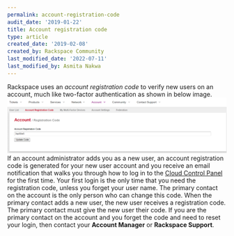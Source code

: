 ```yaml
---
permalink: account-registration-code
audit_date: '2019-01-22'
title: Account registration code
type: article
created_date: '2019-02-08'
created_by: Rackspace Community
last_modified_date: '2022-07-11'
last_modified_by: Asmita Nakwa  
---
```


Rackspace uses an _account registration code_ to verify new users on an account, much like two-factor authentication as shown in below image.
<img width="776" alt="accountregistrationcode1" src="accountregistrationcode1.png">
If an account administrator adds you as a new user, an account registration code is generated for your new user account and you receive an email notification that walks you through how to log in to the [Cloud Control Panel](https://login.rackspace.com) for the first time. Your first login is the only time that you need the registration code, unless you forget your user name.
The primary contact on the account is the only person who can change this code. When the primary contact adds a new user, the new user receives a registration code. The primary contact must give the new user their code.
If you are the primary contact on the account and you forget the code and need to reset your login, then contact your **Account Manager** or **Rackspace Support**.